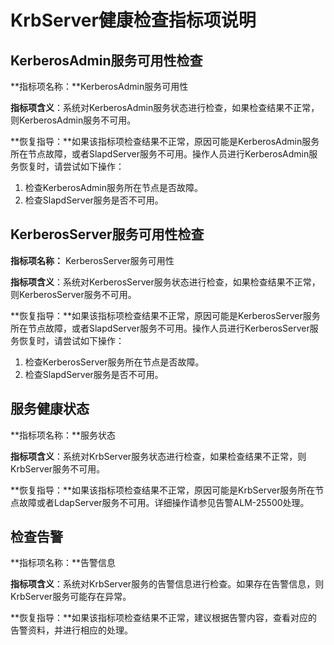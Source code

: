 # KrbServer健康检查指标项说明<a name="mrs_01_0289"></a>

## KerberosAdmin服务可用性检查<a name="zh-cn_topic_0035251760_section13031472111847"></a>

**指标项名称：**KerberosAdmin服务可用性

**指标项含义**：系统对KerberosAdmin服务状态进行检查，如果检查结果不正常，则KerberosAdmin服务不可用。

**恢复指导：**如果该指标项检查结果不正常，原因可能是KerberosAdmin服务所在节点故障，或者SlapdServer服务不可用。操作人员进行KerberosAdmin服务恢复时，请尝试如下操作：

1.  检查KerberosAdmin服务所在节点是否故障。
2.  检查SlapdServer服务是否不可用。

## KerberosServer服务可用性检查<a name="zh-cn_topic_0035251760_section4286505111847"></a>

**指标项名称：**  KerberosServer服务可用性

**指标项含义**：系统对KerberosServer服务状态进行检查，如果检查结果不正常，则KerberosServer服务不可用。

**恢复指导：**如果该指标项检查结果不正常，原因可能是KerberosServer服务所在节点故障，或者SlapdServer服务不可用。操作人员进行KerberosServer服务恢复时，请尝试如下操作：

1.  检查KerberosServer服务所在节点是否故障。
2.  检查SlapdServer服务是否不可用。

## 服务健康状态<a name="zh-cn_topic_0035251760_section10332115111848"></a>

**指标项名称：**服务状态

**指标项含义**：系统对KrbServer服务状态进行检查，如果检查结果不正常，则KrbServer服务不可用。

**恢复指导：**如果该指标项检查结果不正常，原因可能是KrbServer服务所在节点故障或者LdapServer服务不可用。详细操作请参见告警ALM-25500处理。

## 检查告警<a name="zh-cn_topic_0035251760_section44007141111848"></a>

**指标项名称：**告警信息

**指标项含义**：系统对KrbServer服务的告警信息进行检查。如果存在告警信息，则KrbServer服务可能存在异常。

**恢复指导：**如果该指标项检查结果不正常，建议根据告警内容，查看对应的告警资料，并进行相应的处理。

